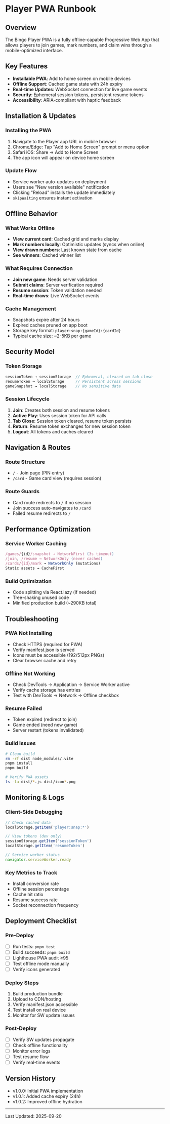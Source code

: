 # Player PWA Runbook

## Overview
The Bingo Player PWA is a fully offline-capable Progressive Web App that allows players to join games, mark numbers, and claim wins through a mobile-optimized interface.

## Key Features
- **Installable PWA**: Add to home screen on mobile devices
- **Offline Support**: Cached game state with 24h expiry
- **Real-time Updates**: WebSocket connection for live game events
- **Security**: Ephemeral session tokens, persistent resume tokens
- **Accessibility**: ARIA-compliant with haptic feedback

## Installation & Updates

### Installing the PWA
1. Navigate to the Player app URL in mobile browser
2. Chrome/Edge: Tap "Add to Home Screen" prompt or menu option
3. Safari iOS: Share → Add to Home Screen
4. The app icon will appear on device home screen

### Update Flow
- Service worker auto-updates on deployment
- Users see "New version available" notification
- Clicking "Reload" installs the update immediately
- `skipWaiting` ensures instant activation

## Offline Behavior

### What Works Offline
- **View current card**: Cached grid and marks display
- **Mark numbers locally**: Optimistic updates (syncs when online)
- **View drawn numbers**: Last known state from cache
- **See winners**: Cached winner list

### What Requires Connection
- **Join new game**: Needs server validation
- **Submit claims**: Server verification required
- **Resume session**: Token validation needed
- **Real-time draws**: Live WebSocket events

### Cache Management
- Snapshots expire after 24 hours
- Expired caches pruned on app boot
- Storage key format: `player:snap:{gameId}:{cardId}`
- Typical cache size: ~2-5KB per game

## Security Model

### Token Storage
```javascript
sessionToken → sessionStorage  // Ephemeral, cleared on tab close
resumeToken → localStorage     // Persistent across sessions
gameSnapshot → localStorage    // No sensitive data
```

### Session Lifecycle
1. **Join**: Creates both session and resume tokens
2. **Active Play**: Uses session token for API calls
3. **Tab Close**: Session token cleared, resume token persists
4. **Return**: Resume token exchanges for new session token
5. **Logout**: All tokens and caches cleared

## Navigation & Routes

### Route Structure
- `/` - Join page (PIN entry)
- `/card` - Game card view (requires session)

### Route Guards
- Card route redirects to `/` if no session
- Join success auto-navigates to `/card`
- Failed resume redirects to `/`

## Performance Optimization

### Service Worker Caching
```javascript
/games/{id}/snapshot → NetworkFirst (3s timeout)
/join, /resume → NetworkOnly (never cached)
/cards/{id}/mark → NetworkOnly (mutations)
Static assets → CacheFirst
```

### Build Optimization
- Code splitting via React.lazy (if needed)
- Tree-shaking unused code
- Minified production build (~290KB total)

## Troubleshooting

### PWA Not Installing
- Check HTTPS (required for PWA)
- Verify manifest.json is served
- Icons must be accessible (192/512px PNGs)
- Clear browser cache and retry

### Offline Not Working
- Check DevTools → Application → Service Worker active
- Verify cache storage has entries
- Test with DevTools → Network → Offline checkbox

### Resume Failed
- Token expired (redirect to join)
- Game ended (need new game)
- Server restart (tokens invalidated)

### Build Issues
```bash
# Clean build
rm -rf dist node_modules/.vite
pnpm install
pnpm build

# Verify PWA assets
ls -la dist/*.js dist/icon*.png
```

## Monitoring & Logs

### Client-Side Debugging
```javascript
// Check cached data
localStorage.getItem('player:snap:*')

// View tokens (dev only)
sessionStorage.getItem('sessionToken')
localStorage.getItem('resumeToken')

// Service worker status
navigator.serviceWorker.ready
```

### Key Metrics to Track
- Install conversion rate
- Offline session percentage
- Cache hit ratio
- Resume success rate
- Socket reconnection frequency

## Deployment Checklist

### Pre-Deploy
- [ ] Run tests: `pnpm test`
- [ ] Build succeeds: `pnpm build`
- [ ] Lighthouse PWA audit ≥95
- [ ] Test offline mode manually
- [ ] Verify icons generated

### Deploy Steps
1. Build production bundle
2. Upload to CDN/hosting
3. Verify manifest.json accessible
4. Test install on real device
5. Monitor for SW update issues

### Post-Deploy
- [ ] Verify SW updates propagate
- [ ] Check offline functionality
- [ ] Monitor error logs
- [ ] Test resume flow
- [ ] Verify real-time events

## Version History
- v1.0.0: Initial PWA implementation
- v1.0.1: Added cache expiry (24h)
- v1.0.2: Improved offline hydration

---
Last Updated: 2025-09-20
